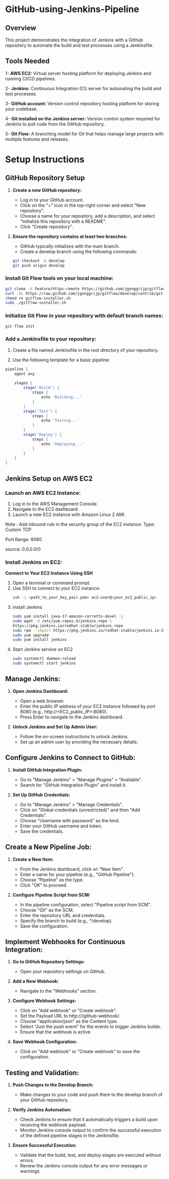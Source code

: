# GitHub-using-Jenkins-Pipeline
## Overview
This project demonstrates the integration of Jenkins with a GitHub repository to automate the build and test processes using a Jenkinsfile.

## Tools Needed
1- **AWS EC2:** Virtual server hosting platform for deploying Jenkins and running CI/CD pipelines.

2- **Jenkins:** Continuous Integration (CI) server for automating the build and test processes.

3- **GitHub account:** Version control repository hosting platform for storing your codebase.

4- **Git installed on the Jenkins server:** Version control system required for Jenkins to pull code from the GitHub repository.

5- **Git Flow:** A branching model for Git that helps manage large projects with multiple features and releases.

# Setup Instructions

## GitHub Repository Setup

1. **Create a new GitHub repository:**
    - Log in to your GitHub account.
    - Click on the "+" icon in the top-right corner and select "New repository".
    - Choose a name for your repository, add a description, and select "Initialize this repository with a README".
    - Click "Create repository".

2. **Ensure the repository contains at least two branches:**
    - GitHub typically initializes with the main branch.
    - Create a develop branch using the following commands:
    ```bash
    git checkout -b develop
    git push origin develop
    ```

### Install Git Flow tools on your local machine:

```bash
git clone -b feature/https-remote https://github.com/jgonggrijp/gitflow.git
curl -OL https://raw.github.com/jgonggrijp/gitflow/develop/contrib/gitflow-installer.sh
chmod +x gitflow-installer.sh
sudo ./gitflow-installer.sh
```
### Initialize Git Flow in your repository with default branch names:

```bash
git flow init
```

### Add a Jenkinsfile to your repository:

1. Create a file named Jenkinsfile in the root directory of your repository.

2. Use the following template for a basic pipeline:

```groovy
pipeline {
    agent any
    
    stages {
        stage('Build') {
            steps {
                echo 'Building...'
            }
        }
        stage('Test') {
            steps {
                echo 'Testing...'
            }
        }
        stage('Deploy') {
            steps {
                echo 'Deploying...'
            }
        }
    }
}
```

## Jenkins Setup on AWS EC2

### Launch an AWS EC2 Instance:
1. Log in to the AWS Management Console.
2. Navigate to the EC2 dashboard.
3. Launch a new EC2 instance with Amazon Linux 2 AMI.

Note :
Add inbound rule in the security group of the EC2 instance:
Type: Custom TCP

Port Range: 8080

source: 0.0.0.0/0

### Install Jenkins on EC2:

**Connect to Your EC2 Instance Using SSH**
1. Open a terminal or command prompt.
2. Use SSH to connect to your EC2 instance:
   ```bash
   ssh -i <path_to_your_key_pair.pem> ec2-user@<your_ec2_public_ip>
   ```
3. install Jenkins
   ```bash
   sudo yum install java-17-amazon-corretto-devel -y
   sudo wget -O /etc/yum.repos.d/jenkins.repo \
   https://pkg.jenkins.io/redhat-stable/jenkins.repo
   sudo rpm --import https://pkg.jenkins.io/redhat-stable/jenkins.io-2023.key
   sudo yum upgrade
   sudo yum install jenkins
   ```
4. Start Jenkins service on EC2
   ```bash
   sudo systemctl daemon-reload
   sudo systemctl start jenkins
    ```

## Manage Jenkins:

1. **Open Jenkins Dashboard:**
   - Open a web browser.
   - Enter the public IP address of your EC2 instance followed by port 8080 (e.g., http://<EC2_public_IP>:8080).
   - Press Enter to navigate to the Jenkins dashboard.

2. **Unlock Jenkins and Set Up Admin User:**
   - Follow the on-screen instructions to unlock Jenkins.
   - Set up an admin user by providing the necessary details.

## Configure Jenkins to Connect to GitHub:

1. **Install GitHub Integration Plugin:**
   - Go to "Manage Jenkins" > "Manage Plugins" > "Available".
   - Search for "GitHub Integration Plugin" and install it.

2. **Set Up GitHub Credentials:**
   - Go to "Manage Jenkins" > "Manage Credentials".
   - Click on "Global credentials (unrestricted)" and then "Add Credentials".
   - Choose "Username with password" as the kind.
   - Enter your GitHub username and token.
   - Save the credentials.

## Create a New Pipeline Job:

1. **Create a New Item:**
   - From the Jenkins dashboard, click on "New Item".
   - Enter a name for your pipeline (e.g., "GitHub Pipeline").
   - Choose "Pipeline" as the type.
   - Click "OK" to proceed.

2. **Configure Pipeline Script from SCM:**
   - In the pipeline configuration, select "Pipeline script from SCM".
   - Choose "Git" as the SCM.
   - Enter the repository URL and credentials.
   - Specify the branch to build (e.g., */develop).
   - Save the configuration.

## Implement Webhooks for Continuous Integration:

1. **Go to GitHub Repository Settings:**
   - Open your repository settings on GitHub.

2. **Add a New Webhook:**
   - Navigate to the "Webhooks" section.

3. **Configure Webhook Settings:**
   - Click on "Add webhook" or "Create webhook".
   - Set the Payload URL to http://<your-jenkins-url>/github-webhook/.
   - Choose "application/json" as the Content type.
   - Select "Just the push event" for the events to trigger Jenkins builds.
   - Ensure that the webhook is active.

4. **Save Webhook Configuration:**
   - Click on "Add webhook" or "Create webhook" to save the configuration.


## Testing and Validation:

1. **Push Changes to the Develop Branch:**
   - Make changes to your code and push them to the develop branch of your GitHub repository.

2. **Verify Jenkins Automation:**
   - Check Jenkins to ensure that it automatically triggers a build upon receiving the webhook payload.
   - Monitor Jenkins console output to confirm the successful execution of the defined pipeline stages in the Jenkinsfile.

3. **Ensure Successful Execution:**
   - Validate that the build, test, and deploy stages are executed without errors.
   - Review the Jenkins console output for any error messages or warnings.

